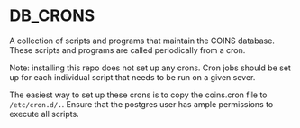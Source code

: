 # DB_CRONS

A collection of scripts and programs that maintain the COINS database. These scripts and programs are called periodically from a cron.

Note: installing this repo does not set up any crons. Cron jobs should be set up for each individual script that needs to be run on a given sever.

The easiest way to set up these crons is to copy the coins.cron file to `/etc/cron.d/.`. Ensure that the postgres user has ample permissions to execute all scripts.

